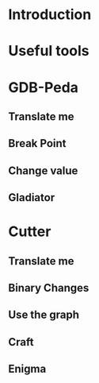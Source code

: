 # Introduction

# Useful tools

# GDB-Peda
## Translate me
## Break Point
## Change value
## Gladiator
# Cutter
## Translate me
## Binary Changes
## Use the graph
## Craft
## Enigma
